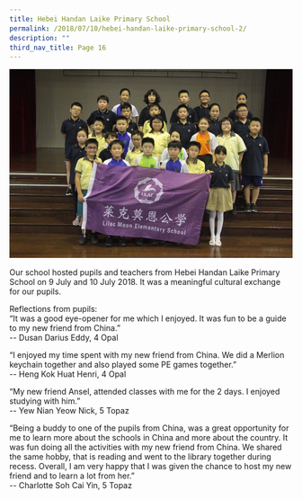 ```yaml
---
title: Hebei Handan Laike Primary School
permalink: /2018/07/10/hebei-handan-laike-primary-school-2/
description: ""
third_nav_title: Page 16
---
```



<img src="/images/36913589_2235078629839862_4788646264524767232_n.jpeg">
<p>Our school hosted pupils and teachers from Hebei Handan Laike Primary School on 9 July and 10 July 2018. It was a meaningful cultural exchange for our pupils.</p>
<p>Reflections from pupils:<br />&ldquo;It was a good eye-opener for me which I enjoyed. It was fun to be a guide to my new friend from China.&rdquo; <br />-- Dusan Darius Eddy, 4 Opal</p>
<p>&ldquo;I enjoyed my time spent with my new friend from China. We did a Merlion keychain together and also played some PE games together.&rdquo;<br /> -- Heng Kok Huat Henri, 4 Opal</p>
<p>&ldquo;My new friend Ansel, attended classes with me for the 2 days. I enjoyed studying with him.&rdquo;<br />-- Yew Nian Yeow Nick, 5 Topaz</p>
<p>&ldquo;Being a buddy to one of the pupils from China, was a great opportunity for me to learn more about the schools in China and more about the country. It was fun doing all the activities with my new friend from China. We shared the same hobby, that is reading and went to the library together during recess. Overall, I am very happy that I was given the chance to host my new friend and to learn a lot from her.&rdquo; <br />-- Charlotte Soh Cai Yin, 5 Topaz</p>